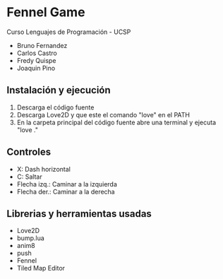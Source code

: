 # Fennel Game

Curso Lenguajes de Programación - UCSP

- Bruno Fernandez
- Carlos Castro
- Fredy Quispe
- Joaquin Pino

## Instalación y ejecución

1. Descarga el código fuente
2. Descarga Love2D y que este el comando "love" en el PATH
3. En la carpeta principal del código fuente abre una terminal y ejecuta "love ."

## Controles

- X: Dash horizontal
- C: Saltar
- Flecha izq.: Caminar a la izquierda
- Flecha der.: Caminar a la derecha

## Librerias y herramientas usadas

- Love2D
- bump.lua
- anim8
- push
- Fennel
- Tiled Map Editor
